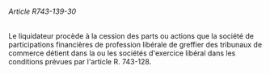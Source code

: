 ###### Article R743-139-30

Le liquidateur procède à la cession des parts ou actions que la société de participations financières de profession libérale de greffier des tribunaux de commerce détient dans la ou les sociétés d'exercice libéral dans les conditions prévues par l'article R. 743-128.

